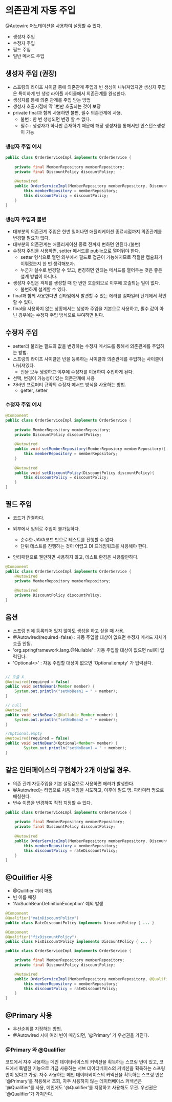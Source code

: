 # 의존관계 자동 주입
@Autowire 어노테이션을 사용하여 설정할 수 있다.
- 생성자 주입
- 수정자 주입
- 필드 주입
- 일반 메서드 주입

## 생성자 주입 (권장)
- 스프링의 라이프 사이클 중에 의존관계 주입과 빈 생성이 나눠져있지만 생성자 주입은 특이하게 빈 생성 라이플 사이클에서 의존관계를 완성한다.
- 생성자를 통해 의존 관계를 주입 받는 방법
- 생성자 호출시점에 딱 1번만 호출되는 것이 보장
- private final과 함께 사용하면 불편, 필수 의존관계에 사용.
    + 불변 : 한 번 생성되면 변경 할 수 없다. 
    + 필수 : 생성자가 하나만 존재하기 때문에 해당 생성자를 통해서만 인스턴스생성이 가능
    
### 생성자 주입 예시

```java
public class OrderServiceImpl implements OrderService {
    
    private final MemberRepository memberRepository;
    private final DiscountPolicy discountPolicy;
    
    @Autowired
    public OrderServiceImpl(MemberRepository memberRepository, DiscountPolicy discountPolicy) {
        this.memberRepository = memberRepository;
        this.discountPolicy = discountPolicy;
    }
}
```

### 생성자 주입과 불변
- 대부분의 의존관계 주입은 한번 일어나면 애플리케이션 종료시점까지 의존관계를 변경할 필요가 없다.
- 대부분의 의존관계는 애플리케이션 종료 전까지 변하면 안된다.(불변)
- 수정자 주입을 사용하면, setter 메서드를 public으로 열어둬야 한다.
    + setter 형식으로 열면 외부에서 필드로 접근이 가능해지므로 적절한 캡슐화가 이뤄졌는지 한 번 생각해보자.
    + 누군가 실수로 변경할 수 있고, 변경하면 안되는 메서드를 열어두는 것은 좋은 설계 방법이 아니다.
- 생성자 주입은 객체를 생성할 때 한 번만 호출되므로 이후에 호출되는 일이 없다.
    + 불변하게 설계할 수 있다.
- final과 함께 사용한다면 런타임에서 발견할 수 있는 에러를 컴파일러 단계에서 확인할 수 있다.
- final을 사용하지 않는 상황에서는 생성자 주입을 기본으로 사용하고, 필수 값이 아닌 경우에는 수정자 주입 방식으로 부여하면 된다.
## 수정자 주입
- setter라 불리는 필드의 값을 변경하는 수정자 메서드를 통해서 의존관계를 주입하는 방법.
- 스프링의 라이프 사이클은 빈을 등록하는 사이클과 의존관계를 주입하는 사이클이 나눠져있다.
    + 빈을 모두 생성하고 이후에 수정자를 이용하여 주입하게 된다.
- 선택, 변경이 가능성이 있는 의존관계에 사용
- 자바빈 프로퍼티 규약의 수정자 메서드 방식을 사용하는 방법.
    + getter, setter

### 수정자 주입 예시
```java
@Component
public class OrderServiceImpl implements OrderService {
    
    private MemberRepository memberRepository;
    private DiscountPolicy discountPolicy;
    
    @Autowired
    public void setMemberRepository(MemberReposiory memberRepository){
        this.memberRepository = memberRepository;
    }
    
    @Autowired
    public void setDiscountPolicy(DiscountPolicy discountPolicy){
        this.discountPolicy = discountPolicy;
    }
}
```

## 필드 주입
- 코드가 간결하다.
- 외부에서 임의로 주입이 불가능하다.
  + 순수한 JAVA코드 만으로 테스트를 진행할 수 없다.
  + 단위 테스트를 진행하는 것이 어렵고 DI 프레임워크를 사용해야 한다.
    
- 안티패턴으로 웬만하면 사용하지 않고, 테스트 환경은 사용할만하다.
```java
@Component
public class OrderServiceImpl implements OrderService { 
    @Autowired
    private MemberRepository memberRepository;
    
    @Autowired
    private DiscountPolicy discountPolicy;   
}
```

## 옵션
- 스프링 빈에 등록되어 있지 않아도 생성을 하고 싶을 때 사용.
- @Autowired(required=false) : 자동 주입할 대상이 없으면 수정자 메서드 자체가 호출 안됨.
- 'org.springframework.lang.@Nullable' : 자동 주입할 대상이 없으면 null이 입력된다.
- 'Optional<>' : 자동 주입할 대상이 없으면 'Optional.empty' 가 입력된다.
```java

// 호출 X
@Autowired(required = false)
public void setNoBean1(Member member) {
    System.out.println("setNoBean1 = " + member);
}

// null
@Autowired
public void setNoBean2(@Nullable Member member) {
    System.out.println("setNoBean2 = " + member);
}

//Optional.empty
@Autowired(required = false)
public void setNoBean3(Optional<Member> member) {
        System.out.println("setNoBean1 = " + member);
}
```

## 같은 인터페이스의 구현체가 2개 이상일 경우.
- 의존 관계 자동주입을 기본 설정값으로 사용하면 에러가 발생한다.
- @Autowired는 타입으로 처음 매칭을 시도하고, 이후에 필드 명. 파라미터 명으로 매칭한다.
- 변수 이름을 변경하여 직접 지정할 수 있다.
```java
public class OrderServiceImpl implements OrderService {
    
    private final MemberRepository memberRepository;
    private final DiscountPolicy discountPolicy;
    
    @Autowired
    public OrderServiceImpl(MemberRepository memberRepository, DiscountPolicy rateDiscountPolicy) {
        this.memberRepository = memberRepository;
        this.discountPolicy = rateDiscountPolicy;
    }
}
```
## @Quilifier 사용
- @Quilifier 끼리 매칭
- 빈 이름 매칭
- 'NoSuchBeanDefinitionException' 예외 발생
```java
@Component
@Qualifier("mainDiscountPolicy")
public class RateDiscountPolicy implements DiscountPolicy { ... }

@Component
@Qualifier("fixDiscountPolicy")
public class FixDiscountPolicy implements DiscountPolicy { ... }

public class OrderServiceImpl implements OrderService {

    private final MemberRepository memberRepository;
    private final DiscountPolicy discountPolicy;

    @Autowired
    public OrderServiceImpl(MemberRepository memberRepository, @Qualifier("mainDiscountPolicy") DiscountPolicy discountPolicy) {
        this.memberRepository = memberRepository;
        this.discountPolicy = rateDiscountPolicy;
    }
}
```
## @Primary 사용

- 우선순위를 지정하는 방법.
- @Autowired 시에 여러 빈이 매칭되면, '@Primary' 가 우선권을 가진다.

### @Primary 와 @Qualifier
코드에서 자주 사용하는 메인 데이터베이스의 커넥션을 획득하는 스프링 빈이 있고, 코드에서 특별한 기능으로 가끔 사용하는 서브 데이터베이스의 커넥션을 획득하는
스프링 빈이 있다고 가정. 자주 사용하는 메인 데이터베이스의 커넥션을 획득하는 스프링 빈은 '@Primary'를 적용해서 조회, 자주 사용하지 않는 데이터베이스 커넥션은
'@Qualifier'를 사용, 메인에도 '@Qualifier'를 지정하고 사용해도 무관. 우선권은 '@Qualifier'가 가져간다.